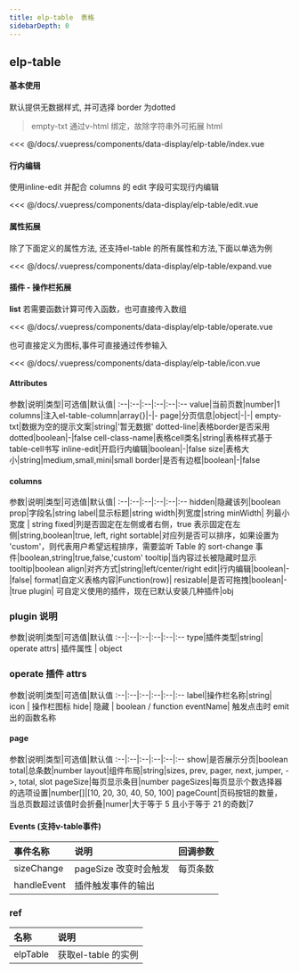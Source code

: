 ```yaml
---
title: elp-table  表格
sidebarDepth: 0
---
```

## elp-table

#### 基本使用
默认提供无数据样式, 并可选择 border 为dotted
> empty-txt 通过v-html 绑定，故除字符串外可拓展 html

<code-card compName="docs-table">
<<< @/docs/.vuepress/components/data-display/elp-table/index.vue
</code-card>

#### 行内编辑
使用inline-edit 并配合 columns 的 edit 字段可实现行内编辑

<code-card compName="docs-table-edit">
<<< @/docs/.vuepress/components/data-display/elp-table/edit.vue
</code-card>

#### 属性拓展
除了下面定义的属性方法, 还支持el-table 的所有属性和方法,下面以单选为例

<code-card compName="docs-table-expand">
<<< @/docs/.vuepress/components/data-display/elp-table/expand.vue
</code-card>

#### 插件 - 操作栏拓展

**list**  若需要函数计算可传入函数，也可直接传入数组

<code-card compName="docs-table-operate">
<<< @/docs/.vuepress/components/data-display/elp-table/operate.vue
</code-card>

也可直接定义为图标,事件可直接通过传参输入

<code-card compName="docs-table-icon">
<<< @/docs/.vuepress/components/data-display/elp-table/icon.vue
</code-card>


#### Attributes
参数|说明|类型|可选值|默认值|
:--|:--|:--|:--|:--|:--
value|当前页数|number|1
columns|注入el-table-column|array{}|-|-
page|分页信息|object|-|-|
empty-txt|数据为空的提示文案|string|'暂无数据'
dotted-line|表格border是否采用dotted|boolean|-|false
cell-class-name|表格cell类名|string|表格样式基于table-cell书写
inline-edit|开启行内编辑|boolean|-|false
size|表格大小|string|medium,small,mini|small
border|是否有边框|boolean|-|false


#### columns
参数|说明|类型|可选值|默认值|
:--|:--|:--|:--|:--|:--
hidden|隐藏该列|boolean
prop|字段名|string
label|显示标题|string
width|列宽度|string
minWidth| 列最小宽度 | string
fixed|列是否固定在左侧或者右侧，true 表示固定在左侧|string,boolean|true, left, right
sortable|对应列是否可以排序，如果设置为 'custom'，则代表用户希望远程排序，需要监听 Table 的 sort-change 事件|boolean,string|true,false,'custom'
tooltip|当内容过长被隐藏时显示 tooltip|boolean
align|对齐方式|string|left/center/right
edit|行内编辑|boolean|-|false|
format|自定义表格内容|Function(row)|
resizable|是否可拖拽|boolean|-|true
plugin| 可自定义使用的插件，现在已默认安装几种插件|obj

### plugin 说明
参数|说明|类型|可选值|默认值
:--|:--|:--|:--|:--|:--
type|插件类型|string| operate
attrs| 插件属性 | object

### operate 插件 attrs
参数|说明|类型|可选值|默认值
:--|:--|:--|:--|:--|:--
label|操作栏名称|string|
icon | 操作栏图标
hide| 隐藏 | boolean / function
eventName| 触发点击时 emit出的函数名称

#### page
参数|说明|类型|可选值|默认值
:--|:--|:--|:--|:--|:--
show|是否展示分页|boolean
total|总条数|number
layout|组件布局|string|sizes, prev, pager, next, jumper, ->, total, slot
pageSize|每页显示条目|number
pageSizes|每页显示个数选择器的选项设置|number[]|[10, 20, 30, 40, 50, 100]
pageCount|页码按钮的数量，当总页数超过该值时会折叠|numer|大于等于 5 且小于等于 21 的奇数|7

#### Events (支持v-table事件)
事件名称|说明|回调参数
:--|:--|:--
sizeChange|pageSize 改变时会触发|每页条数
handleEvent| 插件触发事件的输出



### ref
名称|说明|
:--|:--|
elpTable|获取el-table 的实例

